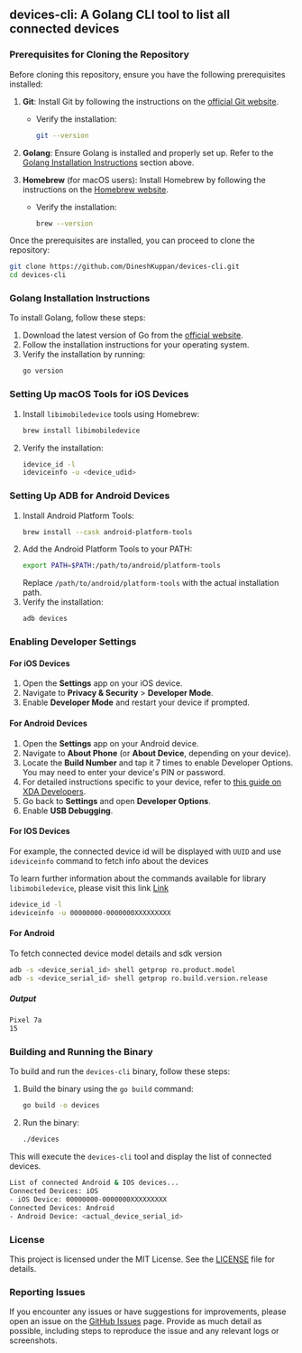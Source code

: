 ## devices-cli: A Golang CLI tool to list all connected devices
### Prerequisites for Cloning the Repository

Before cloning this repository, ensure you have the following prerequisites installed:

1. **Git**: Install Git by following the instructions on the [official Git website](https://git-scm.com/).
    - Verify the installation:
      ```bash
      git --version
      ```

2. **Golang**: Ensure Golang is installed and properly set up. Refer to the [Golang Installation Instructions](#golang-installation-instructions) section above.

3. **Homebrew** (for macOS users): Install Homebrew by following the instructions on the [Homebrew website](https://brew.sh/).
    - Verify the installation:
      ```bash
      brew --version
      ```

Once the prerequisites are installed, you can proceed to clone the repository:
```bash
git clone https://github.com/DineshKuppan/devices-cli.git
cd devices-cli
```

### Golang Installation Instructions

To install Golang, follow these steps:

1. Download the latest version of Go from the [official website](https://golang.org/dl/).
2. Follow the installation instructions for your operating system.
3. Verify the installation by running:
    ```bash
    go version
    ```

### Setting Up macOS Tools for iOS Devices

1. Install `libimobiledevice` tools using Homebrew:
    ```bash
    brew install libimobiledevice
    ```
2. Verify the installation:
    ```bash
    idevice_id -l
    ideviceinfo -u <device_udid>
    ```

### Setting Up ADB for Android Devices

1. Install Android Platform Tools:
    ```bash
    brew install --cask android-platform-tools
    ```
2. Add the Android Platform Tools to your PATH:
    ```bash
    export PATH=$PATH:/path/to/android/platform-tools
    ```
    Replace `/path/to/android/platform-tools` with the actual installation path.
3. Verify the installation:
    ```bash
    adb devices
    ```

### Enabling Developer Settings

#### For iOS Devices
1. Open the **Settings** app on your iOS device.
2. Navigate to **Privacy & Security** > **Developer Mode**.
3. Enable **Developer Mode** and restart your device if prompted.

#### For Android Devices
1. Open the **Settings** app on your Android device.
2. Navigate to **About Phone** (or **About Device**, depending on your device).
3. Locate the **Build Number** and tap it 7 times to enable Developer Options. You may need to enter your device's PIN or password.
4. For detailed instructions specific to your device, refer to [this guide on XDA Developers](https://www.xda-developers.com/android-developer-options/).
5. Go back to **Settings** and open **Developer Options**.
6. Enable **USB Debugging**.


#### For IOS Devices 
For example, the connected device id will be displayed with `UUID` and use `ideviceinfo` command to fetch info about the devices

To learn further information about the commands available for library `libimobiledevice`, please visit this link [Link](https://github.com/libimobiledevice/libimobiledevice)

```bash
idevice_id -l
ideviceinfo -u 00000000-0000000XXXXXXXXX
```

#### For Android

To fetch connected device model details and sdk version

```bash
adb -s <device_serial_id> shell getprop ro.product.model
adb -s <device_serial_id> shell getprop ro.build.version.release
```

##### Output

```bash
Pixel 7a
15
```

### Building and Running the Binary

To build and run the `devices-cli` binary, follow these steps:

1. Build the binary using the `go build` command:
    ```bash
    go build -o devices
    ```
2. Run the binary:
    ```bash
    ./devices
    ```

This will execute the `devices-cli` tool and display the list of connected devices.

```bash
List of connected Android & IOS devices...
Connected Devices: iOS
- iOS Device: 00000000-0000000XXXXXXXXX
Connected Devices: Android
- Android Device: <actual_device_serial_id>
```

### License

This project is licensed under the MIT License. See the [LICENSE](LICENSE) file for details.

### Reporting Issues

If you encounter any issues or have suggestions for improvements, please open an issue on the [GitHub Issues](https://github.com/DineshKuppan/devices-cli/issues) page. Provide as much detail as possible, including steps to reproduce the issue and any relevant logs or screenshots.